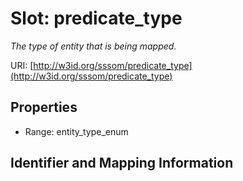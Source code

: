 # Slot: predicate_type
_The type of entity that is being mapped._


URI: [http://w3id.org/sssom/predicate_type](http://w3id.org/sssom/predicate_type)



<!-- no inheritance hierarchy -->


## Properties

 * Range: entity_type_enum



## Identifier and Mapping Information





